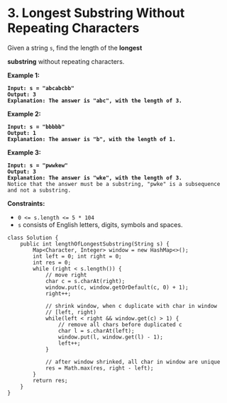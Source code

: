 # 3. Longest Substring Without Repeating Characters

Given a string `s`, find the length of the **longest**&#x20;

**substring** without repeating characters.

&#x20;

**Example 1:**

<pre><code><strong>Input: s = "abcabcbb"
</strong><strong>Output: 3
</strong><strong>Explanation: The answer is "abc", with the length of 3.
</strong></code></pre>

**Example 2:**

<pre><code><strong>Input: s = "bbbbb"
</strong><strong>Output: 1
</strong><strong>Explanation: The answer is "b", with the length of 1.
</strong></code></pre>

**Example 3:**

<pre><code><strong>Input: s = "pwwkew"
</strong><strong>Output: 3
</strong><strong>Explanation: The answer is "wke", with the length of 3.
</strong>Notice that the answer must be a substring, "pwke" is a subsequence and not a substring.
</code></pre>

&#x20;

**Constraints:**

* `0 <= s.length <= 5 * 104`
* `s` consists of English letters, digits, symbols and spaces.



```
class Solution {
    public int lengthOfLongestSubstring(String s) {
        Map<Character, Integer> window = new HashMap<>();
        int left = 0; int right = 0;
        int res = 0;
        while (right < s.length()) {
            // move right
            char c = s.charAt(right);
            window.put(c, window.getOrDefault(c, 0) + 1);
            right++;

            // shrink window, when c duplicate with char in window
            // [left, right)
            while(left < right && window.get(c) > 1) {
                // remove all chars before duplicated c
                char l = s.charAt(left);
                window.put(l, window.get(l) - 1);
                left++;
            }

            // after window shrinked, all char in window are unique
            res = Math.max(res, right - left);
        }
        return res;
    }
}
```

